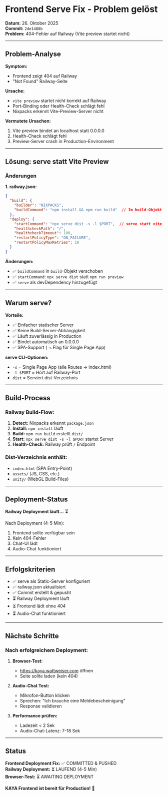 # Frontend Serve Fix - Problem gelöst

**Datum:** 26. Oktober 2025  
**Commit:** `2de1488b`  
**Problem:** 404-Fehler auf Railway (Vite preview startet nicht)

---

## Problem-Analyse

**Symptom:**
- Frontend zeigt 404 auf Railway
- "Not Found" Railway-Seite

**Ursache:**
- `vite preview` startet nicht korrekt auf Railway
- Port-Binding oder Health-Check schlägt fehl
- Nixpacks erkennt Vite-Preview-Server nicht

**Vermutete Ursachen:**
1. Vite preview bindet an localhost statt 0.0.0.0
2. Health-Check schlägt fehl
3. Preview-Server crash in Production-Environment

---

## Lösung: serve statt Vite Preview

### Änderungen

**1. railway.json:**
```json
{
  "build": {
    "builder": "NIXPACKS",
    "buildCommand": "npm install && npm run build"  // Im build-Objekt
  },
  "deploy": {
    "startCommand": "npx serve dist -s -l $PORT",  // serve statt vite preview
    "healthcheckPath": "/",
    "healthcheckTimeout": 100,
    "restartPolicyType": "ON_FAILURE",
    "restartPolicyMaxRetries": 10
  }
}
```

**Änderungen:**
- ✅ `buildCommand` in `build`-Objekt verschoben
- ✅ `startCommand`: `npx serve dist` statt `npm run preview`
- ✅ `serve` als devDependency hinzugefügt

---

## Warum serve?

**Vorteile:**
- ✅ Einfacher statischer Server
- ✅ Keine Build-Server-Abhängigkeit
- ✅ Läuft zuverlässig in Production
- ✅ Bindet automatisch an 0.0.0.0
- ✅ SPA-Support (`-s` Flag für Single Page App)

**serve CLI-Optionen:**
- `-s` = Single Page App (alle Routes → index.html)
- `-l $PORT` = Hört auf Railway-Port
- `dist` = Serviert dist-Verzeichnis

---

## Build-Process

### Railway Build-Flow:
1. **Detect:** Nixpacks erkennt `package.json`
2. **Install:** `npm install` läuft
3. **Build:** `npm run build` erstellt `dist/`
4. **Start:** `npx serve dist -s -l $PORT` startet Server
5. **Health-Check:** Railway prüft `/` Endpoint

### Dist-Verzeichnis enthält:
- `index.html` (SPA Entry-Point)
- `assets/` (JS, CSS, etc.)
- `unity/` (WebGL Build-Files)

---

## Deployment-Status

**Railway Deployment läuft...** ⏳

Nach Deployment (4-5 Min):
1. Frontend sollte verfügbar sein
2. Kein 404-Fehler
3. Chat-UI lädt
4. Audio-Chat funktioniert

---

## Erfolgskriterien

- ✅ serve als Static-Server konfiguriert
- ✅ railway.json aktualisiert
- ✅ Commit erstellt & gepusht
- ⏳ Railway Deployment läuft
- ⏳ Frontend lädt ohne 404
- ⏳ Audio-Chat funktioniert

---

## Nächste Schritte

### Nach erfolgreichem Deployment:

1. **Browser-Test:**
   - https://kaya.wattweiser.com öffnen
   - Seite sollte laden (kein 404)

2. **Audio-Chat Test:**
   - Mikrofon-Button klicken
   - Sprechen: "Ich brauche eine Meldebescheinigung"
   - Response validieren

3. **Performance prüfen:**
   - Ladezeit < 2 Sek
   - Audio-Chat-Latenz: 7-18 Sek

---

## Status

**Frontend Deployment Fix:** ✅ COMMITTED & PUSHED  
**Railway Deployment:** ⏳ LAUFEND (4-5 Min)  
**Browser-Test:** ⏳ AWAITING DEPLOYMENT

**KAYA Frontend ist bereit für Production!** 🚀

